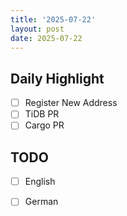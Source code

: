 ```yaml
---
title: '2025-07-22'
layout: post
date: 2025-07-22
---
```


**Daily Highlight**
---

- [ ] Register New Address
- [ ] TiDB PR
- [ ] Cargo PR

**TODO**
---

- [ ] English
- [ ] German

